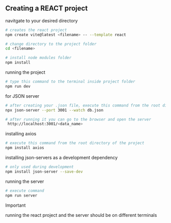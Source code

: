 ## Creating a REACT project
navitgate to your desired directory
```bash
# creates the react project
npm create vite@latest <filename> -- --template react

# change directory to the project folder
cd <filename>

# install node modules folder
npm install
```
running the project
```bash
# type this command to the terminal inside project folder
npm run dev
```
for JSON server
```bash
# after creating your .json file, execute this command from the root directory of the project
npx json-server --port 3001 --watch db.json

# after running it you can go to the browser and open the server
 http://localhost:3001/<data_name>
```
installing axios
```bash
# execute this command from the root directory of the project
npm install axios
```
installing json-servers as a development dependency
```bash
# only used during development
npm install json-server --save-dev
```
running the server
```bash
# execute command
npm run server
```
>[!important]
>running the react project and the server should be on different terminals
